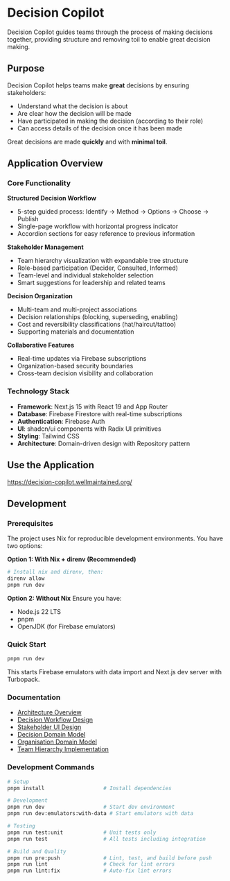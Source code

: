 # Decision Copilot

Decision Copilot guides teams through the process of making decisions together, providing structure and removing toil to enable great decision making.

## Purpose

Decision Copilot helps teams make **great** decisions by ensuring stakeholders:
- Understand what the decision is about
- Are clear how the decision will be made
- Have participated in making the decision (according to their role)
- Can access details of the decision once it has been made

Great decisions are made **quickly** and with **minimal toil**.

## Application Overview

### Core Functionality

**Structured Decision Workflow**
- 5-step guided process: Identify → Method → Options → Choose → Publish
- Single-page workflow with horizontal progress indicator
- Accordion sections for easy reference to previous information

**Stakeholder Management**
- Team hierarchy visualization with expandable tree structure
- Role-based participation (Decider, Consulted, Informed)
- Team-level and individual stakeholder selection
- Smart suggestions for leadership and related teams

**Decision Organization**
- Multi-team and multi-project associations
- Decision relationships (blocking, superseding, enabling)
- Cost and reversibility classifications (hat/haircut/tattoo)
- Supporting materials and documentation

**Collaborative Features**
- Real-time updates via Firebase subscriptions
- Organization-based security boundaries
- Cross-team decision visibility and collaboration

### Technology Stack

- **Framework**: Next.js 15 with React 19 and App Router
- **Database**: Firebase Firestore with real-time subscriptions
- **Authentication**: Firebase Auth
- **UI**: shadcn/ui components with Radix UI primitives
- **Styling**: Tailwind CSS
- **Architecture**: Domain-driven design with Repository pattern

## Use the Application

https://decision-copilot.wellmaintained.org/

## Development

### Prerequisites

The project uses Nix for reproducible development environments. You have two options:

**Option 1: With Nix + direnv (Recommended)**
```bash
# Install nix and direnv, then:
direnv allow
pnpm run dev
```

**Option 2: Without Nix**
Ensure you have:
- Node.js 22 LTS
- pnpm
- OpenJDK (for Firebase emulators)

### Quick Start

```bash
pnpm run dev
```

This starts Firebase emulators with data import and Next.js dev server with Turbopack.

### Documentation

- [Architecture Overview](./docs/ARCHITECTURE.md)
- [Decision Workflow Design](./docs/decision_workflow.md)
- [Stakeholder UI Design](./docs/stakeholder_ui.md)
- [Decision Domain Model](./docs/domain/decision.md)
- [Organisation Domain Model](./docs/domain/organisation.md)
- [Team Hierarchy Implementation](./docs/domain/team_hierarchy.md)

### Development Commands

```bash
# Setup
pnpm install                   # Install dependencies

# Development
pnpm run dev                   # Start dev environment
pnpm run dev:emulators:with-data # Start emulators with data

# Testing
pnpm run test:unit             # Unit tests only
pnpm run test                  # All tests including integration

# Build and Quality
pnpm run pre:push              # Lint, test, and build before push
pnpm run lint                  # Check for lint errors
pnpm run lint:fix              # Auto-fix lint errors
```


